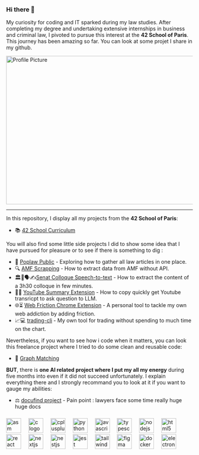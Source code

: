 ### Hi there 👋

My curiosity for coding and IT sparked during my law studies. After completing my degree and undertaking extensive internships in business and criminal law, I pivoted to pursue this interest at the **42 School of Paris**. This journey has been amazing so far. You can look at some projet I share in my github.

<img src="https://github.com/user-attachments/assets/5051c28f-1317-4ef6-b359-446c40b02c8a" width="600" height="400" alt="Profile Picture">

***

In this repository, I display all my projects from the **42 School of Paris**: 
- 📚 [42 School Curriculum](https://github.com/mathieugruson/42_school_cursus)

You will also find some little side projects I did to show some idea that I have pursued for pleasure or to see if there is something to dig :
- 🌟 [Poplaw Public](https://github.com/mathieugruson/poplaw_public) - Exploring how to gather all law articles in one place.
- 🔍 [AMF Scrapping](https://github.com/mathieugruson/amf_scrapping) - How to extract data from AMF without API.
- 🏛️🎥🗣️✍️[Senat Colloque Speech-to-text](https://github.com/mathieugruson/speech-to-text_prototype) - How to extract the content of a 3h30 colloque in few minutes.
- 🎥📝 [YouTube Summary Extension](https://github.com/mathieugruson/youtube-summary-extension) - How to copy quickly get Youtube transricpt to ask question to LLM.
- 🌐⏳ [Web Friction Chrome Extension](https://github.com/mathieugruson/web-friction-extension) - A personal tool to tackle my own web addiction by adding friction.
- 📈💻 [trading-cli](https://github.com/mathieugruson/trading-cli) - My own tool for trading without spending to much time on the chart.

Nevertheless, if you want to see how i code when it matters, you can look this freelance project where I tried to do some clean and reusable code:
- 💼 [Graph Matching](https://github.com/mathieugruson/graph_matching)

**BUT**, there is **one AI related project where I put my all my energy** during five months into even if it did not succeed unfortunately. I explain everything there and I strongly recommand you to look at it if you want to gauge my abilities:
- ⚖️ [docufind project](https://github.com/mathieugruson/docufind_project) - Pain point : lawyers face some time really huge huge docs

###

<div align="left">
  <img src="https://cdn.jsdelivr.net/gh/devicons/devicon@latest/icons/wasm/wasm-original-wordmark.svg" height="40" alt="asm logo"  />
  <img width="12" />
  <img src="https://cdn.jsdelivr.net/gh/devicons/devicon/icons/c/c-original.svg" height="40" alt="c logo"  />
  <img width="12" />
  <img src="https://cdn.jsdelivr.net/gh/devicons/devicon/icons/cplusplus/cplusplus-original.svg" height="40" alt="cplusplus logo"  />
  <img width="12" />
  <img src="https://cdn.jsdelivr.net/gh/devicons/devicon@latest/icons/python/python-original.svg" height="40" alt="python logo"/>
  <img width="12" />
  <img src="https://cdn.jsdelivr.net/gh/devicons/devicon/icons/javascript/javascript-original.svg" height="40" alt="javascript logo"  />
  <img width="12" />
  <img src="https://cdn.jsdelivr.net/gh/devicons/devicon/icons/typescript/typescript-original.svg" height="40" alt="typescript logo"  />
  <img width="12" />
  <img src="https://cdn.jsdelivr.net/gh/devicons/devicon/icons/nodejs/nodejs-original.svg" height="40" alt="nodejs logo"  />
  <img width="12" />
  <img src="https://cdn.jsdelivr.net/gh/devicons/devicon/icons/html5/html5-original.svg" height="40" alt="html5 logo"  />
  <img width="12" />
  <img src="https://cdn.jsdelivr.net/gh/devicons/devicon/icons/react/react-original.svg" height="40" alt="react logo"  />
  <img width="12" />
  <img src="https://cdn.jsdelivr.net/gh/devicons/devicon/icons/nextjs/nextjs-original.svg" height="40" alt="nextjs logo"  />
  <img width="12" />
  <img src="https://cdn.jsdelivr.net/gh/devicons/devicon@latest/icons/nestjs/nestjs-original.svg" height="40" alt="nestjs logo" />          
  <img width="12" />
  <img src="https://cdn.jsdelivr.net/gh/devicons/devicon/icons/jest/jest-plain.svg" height="40" alt="jest logo"  />
  <img width="12" />
  <img src="https://cdn.jsdelivr.net/gh/devicons/devicon/icons/tailwindcss/tailwindcss-original-wordmark.svg" height="40" alt="tailwindcss logo"  />
  <img width="12" />
  <img src="https://cdn.jsdelivr.net/gh/devicons/devicon/icons/figma/figma-original.svg" height="40" alt="figma logo"  />
  <img width="12" />
  <img src="https://cdn.jsdelivr.net/gh/devicons/devicon@latest/icons/docker/docker-plain-wordmark.svg" height="40" alt="docker logo" />
  <img width="12" />
  <img src="https://cdn.jsdelivr.net/gh/devicons/devicon@latest/icons/electron/electron-original.svg" height="40" alt="electron logo" />
  <img width="12" />
 
</div>

###
